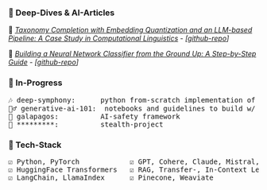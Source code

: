 ### 🐬 Deep-Dives & AI-Articles

<!--
**dcarpintero/dcarpintero** is a ✨ _special_ ✨ repository because its `README.md` (this file) appears on your GitHub profile.

Here are some ideas to get you started:

- 🔭 I’m currently working on ...
- 🌱 I’m currently learning ...
- 👯 I’m looking to collaborate on ...
- 🤔 I’m looking for help with ...
- 💬 Ask me about ...
- 📫 How to reach me: ...
- 😄 Pronouns: ...
- ⚡ Fun fact: ...
-->
📄 <a href="https://huggingface.co/blog/dcarpintero/taxonomy-completion" target="_blank">*Taxonomy Completion with Embedding Quantization and an LLM-based Pipeline: A Case Study in Computational Linguistics*</a> - *[[github-repo](https://github.com/dcarpintero/taxonomy-completion)]*

📄 <a href="https://huggingface.co/blog/dcarpintero/building-a-neural-network-for-image-classification" target="_blank">*Building a Neural Network Classifier from the Ground Up: A Step-by-Step Guide*</a> - *[[github-repo](https://github.com/dcarpintero/nn-image-classifier)]*

### 🔭 In-Progress

<pre>
🎶 deep-symphony:      python from-scratch implementation of a decoder model for music generation
🧙‍♂️ generative-ai-101:  notebooks and guidelines to build w/ LLMs and Diffusion models
🧭 galapagos:          AI-safety framework
🌱 *********:          stealth-project   
</pre>

### 🧮 Tech-Stack

<pre>
☑️ Python, PyTorch            ☑️ GPT, Cohere, Claude, Mistral, Llama   ☑️ LangSmith, Weights & Biases 
☑️ HuggingFace Transformers   ☑️ RAG, Transfer-, In-Context Learning   ☑️ Pandas, Scikit
☑️ LangChain, LlamaIndex      ☑️ Pinecone, Weaviate                    ☑️ Fine-Tuning, Quantization
</pre>
